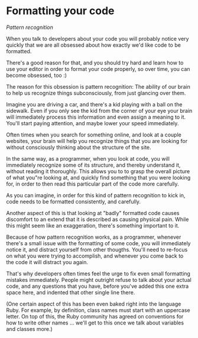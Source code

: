 # Formatting your code

*Pattern recognition*

When you talk to developers about your code you will probably notice very
quickly that we are all obsessed about how exactly we'd like code to be
formatted.

There's a good reason for that, and you should try hard and learn how to use
your editor in order to format your code properly, so over time, you can become
obsessed, too :)

The reason for this obsession is pattern recognition: The ability of our brain
to help us recognize things subconsciously, from just glancing over them.

Imagine you are driving a car, and there's a kid playing with a ball on the
sidewalk. Even if you only see the kid from the corner of your eye your brain
will immediately process this information and even assign a meaning to it.
You'll start paying attention, and maybe lower your speed immediately.

Often times when you search for something online, and look at a couple
websites, your brain will help you recognize things that you are looking
for without consciously thinking about the structure of the site.

In the same way, as a programmer, when you look at code, you will immediately
recognize some of its structure, and thereby understand it, without reading it
thoroughly. This allows you to to grasp the overall picture of what you"re
looking at, and quickly find something that you were looking for, in order to
then read this particular part of the code more carefully.

As you can imagine, in order for this kind of pattern recognition to kick in,
code needs to be formatted consistently, and carefully.

Another aspect of this is that looking at "badly" formatted code causes
discomfort to an extend that it is described as causing physical pain. While
this might seem like an exaggeration, there's something important to it.

Because of how pattern recognition works, as a programmer, whenever there's
a small issue with the formatting of some code, you will immediately notice
it, and distract yourself from other thougths. You'll need to re-focus on what
you were trying to accomplish, and whenever you come back to the code it will
distract you again.

That's why developers often times feel the urge to fix even small formatting
mistakes immediately. People might outright refuse to talk about your actual
code, and any questions that you have, before you've added this one extra space
here, and indented that other single line there.

(One certain aspect of this has been even baked right into the language Ruby.
For example, by definition, class names must start with an uppercase letter.
On top of this, the Ruby community has agreed on conventions for how to
write other names ... we'll get to this once we talk about variables and
classes more.)

